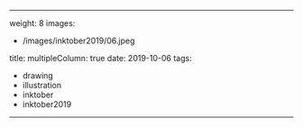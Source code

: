 
---
weight: 8
images:
- /images/inktober2019/06.jpeg

title:
multipleColumn: true
date: 2019-10-06
tags:
- drawing
- illustration
- inktober
- inktober2019
---

